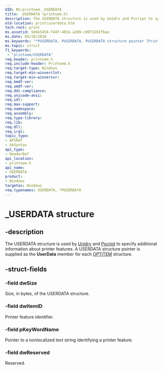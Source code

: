 ```yaml
---
UID: NS:printoem._USERDATA
title: _USERDATA (printoem.h)
description: The USERDATA structure is used by Unidrv and Pscript to specify additional information about printer features. A USERDATA structure pointer is supplied as the UserData member for each OPTITEM structure.
old-location: print\userdata.htm
tech.root: print
ms.assetid: 5d4e5454-f44f-483a-a389-c8973263fbaa
ms.date: 04/20/2018
ms.keywords: "*PUSERDATA, PUSERDATA, PUSERDATA structure pointer [Print Devices], USERDATA, USERDATA structure [Print Devices], _USERDATA, print.userdata, print_unidrv-pscript_ui_d0e62306-f4b7-491e-83b3-b1e2ddaddfb5.xml, printoem/PUSERDATA, printoem/USERDATA"
ms.topic: struct
f1_keywords:
 - "printoem/USERDATA"
req.header: printoem.h
req.include-header: Printoem.h
req.target-type: Windows
req.target-min-winverclnt: 
req.target-min-winversvr: 
req.kmdf-ver: 
req.umdf-ver: 
req.ddi-compliance: 
req.unicode-ansi: 
req.idl: 
req.max-support: 
req.namespace: 
req.assembly: 
req.type-library: 
req.lib: 
req.dll: 
req.irql: 
topic_type:
- APIRef
- kbSyntax
api_type:
- HeaderDef
api_location:
- printoem.h
api_name:
- USERDATA
product:
- Windows
targetos: Windows
req.typenames: USERDATA, *PUSERDATA
---
```


# _USERDATA structure


## -description


The USERDATA structure is used by <a href="https://docs.microsoft.com/windows-hardware/drivers/">Unidrv</a> and <a href="https://docs.microsoft.com/windows-hardware/drivers/">Pscript</a> to specify additional information about printer features. A USERDATA structure pointer is supplied as the <b>UserData</b> member for each <a href="https://docs.microsoft.com/windows-hardware/drivers/ddi/content/compstui/ns-compstui-_optitem">OPTITEM</a> structure.


## -struct-fields




### -field dwSize

Size, in bytes, of the USERDATA structure.


### -field dwItemID

Printer feature identifier.


### -field pKeyWordName

Pointer to a nonlocalized text string identifying a printer feature.


### -field dwReserved

Reserved.

